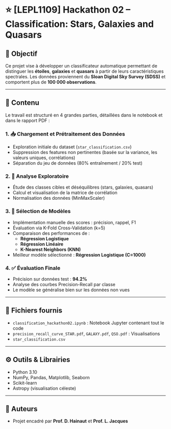 
# ⭐ [LEPL1109] Hackathon 02 – Classification: Stars, Galaxies and Quasars

## 🎯 Objectif

Ce projet vise à développer un classificateur automatique permettant de distinguer les **étoiles**, **galaxies** et **quasars** à partir de leurs caractéristiques spectrales. Les données proviennent du **Sloan Digital Sky Survey (SDSS)** et comportent plus de **100 000 observations**.

---

## 🧠 Contenu

Le travail est structuré en 4 grandes parties, détaillées dans le notebook et dans le rapport PDF :

### 1. 📥 Chargement et Prétraitement des Données
- Exploration initiale du dataset (`star_classification.csv`)
- Suppression des features non pertinentes (basée sur la variance, les valeurs uniques, corrélations)
- Séparation du jeu de données (80% entraînement / 20% test)

### 2. 🔎 Analyse Exploratoire
- Étude des classes cibles et déséquilibres (stars, galaxies, quasars)
- Calcul et visualisation de la matrice de corrélation
- Normalisation des données (MinMaxScaler)

### 3. 🤖 Sélection de Modèles
- Implémentation manuelle des scores : précision, rappel, F1
- Évaluation via K-Fold Cross-Validation (k=5)
- Comparaison des performances de :
  - **Régression Logistique**
  - **Régression Linéaire**
  - **K-Nearest Neighbors (KNN)**
- Meilleur modèle sélectionné : **Régression Logistique (C=1000)**

### 4. ✅ Évaluation Finale
- Précision sur données test : **94.2%**
- Analyse des courbes Precision-Recall par classe
- Le modèle se généralise bien sur les données non vues

---

## 📁 Fichiers fournis

- `classification_hackathon02.ipynb` : Notebook Jupyter contenant tout le code
- `precision_recall_curve_STAR.pdf`, `GALAXY.pdf`, `QSO.pdf` : Visualisations
- `star_classification.csv`

---

## ⚙️ Outils & Librairies

- Python 3.10
- NumPy, Pandas, Matplotlib, Seaborn
- Scikit-learn
- Astropy (visualisation céleste)

---

## 👥 Auteurs

- Projet encadré par **Prof. D. Hainaut** et **Prof. L. Jacques**
